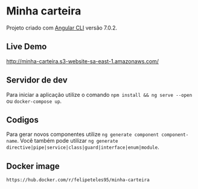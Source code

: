 # Minha carteira

Projeto criado com [Angular CLI](https://github.com/angular/angular-cli) versão 7.0.2.

## Live Demo

http://minha-carteira.s3-website-sa-east-1.amazonaws.com/

## Servidor de dev

Para iniciar a aplicação utilize o comando `npm install && ng serve --open` ou `docker-compose up`.

## Codigos

Para gerar novos componentes utilize `ng generate component component-name`. Você também pode utilizar `ng generate directive|pipe|service|class|guard|interface|enum|module`.

## Docker image

`https://hub.docker.com/r/felipeteles95/minha-carteira`